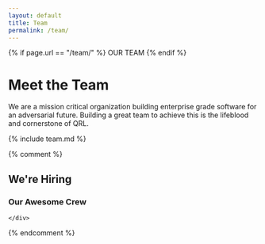 ```yaml
---
layout: default
title: Team
permalink: /team/
---
```


<div class="wrapper hero">
  <div class="particles">
    <div class="pencil" 
      data-attach-class=".grid.team-members" 
      data-attach-position="top left" 
      data-child-anchor="top right" 
      data-offset-left="150" 
      data-offset-top="-50">
    </div>
  </div>
  <div class="grid">
    <div class="w12">
      {% if page.url == "/team/" %}
         <span class="teamPageId">OUR TEAM</span>
      {% endif %}
      <h1>Meet the Team</h1>
      <p>We are a mission critical organization building enterprise grade software for an adversarial future. Building a great team to achieve this is the lifeblood and cornerstone of QRL.</p>
    </div>
  </div>
</div>


<div class="wrapper team">
  {% include team.md %}
</div>


{% comment %}<div class="wrapper jobs">
	<div class="grid w12">
	    <div>
	      <div class="header-section">
	        <h2>We're Hiring</h2>
	        <h3>Our Awesome Crew</h3>
	      </div>
	    </div>
  	</div>
  	<div class="listing">
		
  	</div>
</div>{% endcomment %}